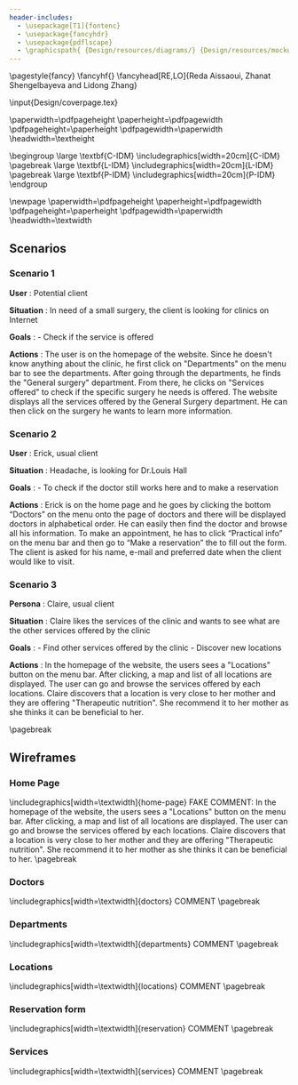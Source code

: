 ```yaml
---
header-includes:
  - \usepackage[T1]{fontenc}
  - \usepackage{fancyhdr}
  - \usepackage{pdflscape}
  - \graphicspath{ {Design/resources/diagrams/} {Design/resources/mockups/} }
---
```

\pagestyle{fancy}
\fancyhf{}
\fancyhead[RE,LO]{Reda Aissaoui, Zhanat Shengelbayeva and Lidong Zhang}

\input{Design/coverpage.tex}

\paperwidth=\pdfpageheight
\paperheight=\pdfpagewidth
\pdfpageheight=\paperheight
\pdfpagewidth=\paperwidth
\headwidth=\textheight

\begingroup
\large \textbf{C-IDM}
\includegraphics[width=20cm]{C-IDM}
\pagebreak
\large \textbf{L-IDM}
\includegraphics[width=20cm]{L-IDM}
\pagebreak
\large \textbf{P-IDM}
\includegraphics[width=20cm]{P-IDM}
\endgroup

\newpage
\paperwidth=\pdfpageheight
\paperheight=\pdfpagewidth
\pdfpageheight=\paperheight
\pdfpagewidth=\paperwidth
\headwidth=\textwidth

## Scenarios

### Scenario 1

**User** : Potential client

**Situation** : In need of a small surgery, the client is looking for clinics on Internet

**Goals** :
          - Check if the service is offered

**Actions** :  The user is on the homepage of the website. Since he doesn't know anything about the clinic, he first click on "Departments" on the menu bar to see the departments. After going through the departments, he finds the "General surgery" department. From there, he clicks on "Services offered" to check if the specific surgery he needs is offered. The website displays all the services offered by the General Surgery department. He can then click on the surgery he wants to learn more information.

### Scenario 2

**User** : Erick, usual client

**Situation** : Headache, is looking for Dr.Louis Hall

**Goals** :
            - To check if the doctor still works here and to make a reservation

**Actions** : Erick is on the home page and he goes by clicking the bottom “Doctors” on the menu onto the page of doctors and there will be displayed doctors in alphabetical order. He can easily then find the doctor and browse all his information. To make an appointment, he has to click “Practical info” on the menu bar and then go to “Make a reservation” the to fill out the form. The client is asked for his name, e-mail and preferred date when the client would like to visit.

### Scenario 3  

**Persona** : Claire, usual client

**Situation** : Claire likes the services of the clinic and wants to see what are the other services offered by the clinic

**Goals** :
            - Find other services offered by the clinic
            - Discover new locations

**Actions** : In the homepage of the website, the users sees a "Locations" button on the menu bar. After clicking, a map and list of all locations are displayed. The user can go and browse the services offered by each locations. Claire discovers that a location is very close to her mother and they are offering "Therapeutic nutrition". She recommend it to her mother as she thinks it can be beneficial to her.

\pagebreak

## Wireframes
### Home Page
\includegraphics[width=\textwidth]{home-page}
FAKE COMMENT: In the homepage of the website, the users sees a "Locations" button on the menu bar. After clicking, a map and list of all locations are displayed. The user can go and browse the services offered by each locations. Claire discovers that a location is very close to her mother and they are offering "Therapeutic nutrition". She recommend it to her mother as she thinks it can be beneficial to her.
\pagebreak

### Doctors
\includegraphics[width=\textwidth]{doctors}
COMMENT
\pagebreak

### Departments
\includegraphics[width=\textwidth]{departments}
COMMENT
\pagebreak

### Locations
\includegraphics[width=\textwidth]{locations}
COMMENT
\pagebreak

### Reservation form
\includegraphics[width=\textwidth]{reservation}
COMMENT
\pagebreak

### Services
\includegraphics[width=\textwidth]{services}
COMMENT
\pagebreak
